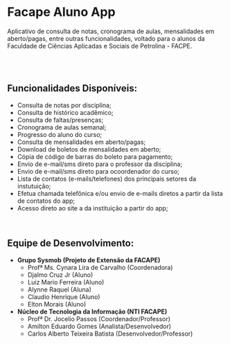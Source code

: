 <h1>Facape Aluno App</h1>

<p>Aplicativo de consulta de notas, cronograma de aulas, mensalidades em aberto/pagas, entre outras funcionalidades, voltado para o alunos da Faculdade de Ciências Aplicadas e Sociais de Petrolina - FACPE.</p>

<br/>
<br/>
<h2>Funcionalidades Disponíveis:</h2>
<ul>
  <li>Consulta de notas por disciplina;</li>
  <li>Consulta de histórico acadêmico;</li>
  <li>Consulta de faltas/presenças;</li>
  <li>Cronograma de aulas semanal;</li>
  <li>Progresso do aluno do curso;</li>
  <li>Consulta de mensalidades em aberto/pagas;</li>
  <li>Download de boletos de mensalidades em aberto;</li>
  <li>Cópia de código de barras do boleto para pagamento;</li>
  <li>Envio de e-mail/sms direto para o professor da disciplina;</li>
  <li>Envio de e-mail/sms direto para ocoordenador do curso;</li>
  <li>Lista de contatos (e-mails/telefones) dos principais setores da instutuição;</li>
  <li>Efetua chamada telefônica e/ou envio de e-mails diretos a partir da lista de contatos do app;</li>
  <li>Acesso direto ao site a da instituição a partir do app;</li>

</ul>

<br/>
<h2>Equipe de Desenvolvimento:</h2>
<ul>
  <li>
      <strong>Grupo Sysmob (Projeto de Extensão da FACAPE)</strong>
      <ul>
        <li>Profª Ms. Cynara Lira de Carvalho (Coordenadora)</li>
        <li>Djalmo Cruz Jr (Aluno)</li>
        <li>Luiz Mario Ferreira (Aluno)</li>
        <li>Alynne Raquel (Aluna)</li>
        <li>Claudio Henrique (Aluno)</li>
        <li>Elton Morais (Aluno)</li>
      </ul>
  </li>
    <li>
      <strong>Núcleo de Tecnologia da Informação (NTI FACAPE)</strong>
      <ul>
        <li>Profª Dr. Jocelio Passos (Coordenador/Professor)</li>
        <li>Amilton Eduardo Gomes (Analista/Desenvolvedor)</li>
        <li>Carlos Alberto Teixeira Batista (Desenvolvedor/Professor)</li>
      </ul>
  </li>
</ul>

